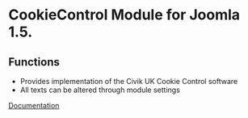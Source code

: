 CookieControl Module for Joomla 1.5.
====================================

Functions
---------

* Provides implementation of the Civik UK Cookie Control software
* All texts can be altered through module settings

[Documentation](http://cookieinstellingen.renekreijveld.nl/documentatie/installeren)
